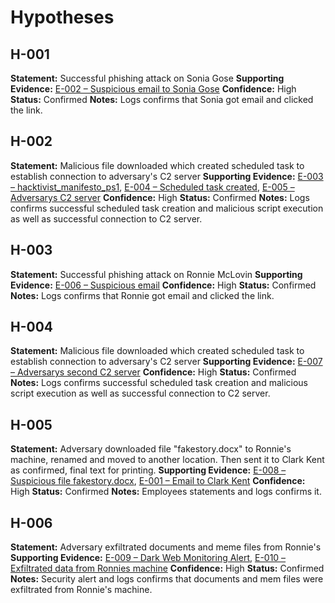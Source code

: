 # Hypotheses
## H-001
**Statement:** Successful phishing attack on Sonia Gose
**Supporting Evidence:** [E-002 – Suspicious email to Sonia Gose](evidence/E-002_Suspicious_email_to_Sonia_Gose.md)
**Confidence:** High
**Status:** Confirmed
**Notes:** Logs confirms that Sonia got email and clicked the link.
## H-002
**Statement:** Malicious file downloaded which created scheduled task to establish connection to adversary's C2 server
**Supporting Evidence:** [E-003 – hacktivist_manifesto_ps1](evidence/E-003_hacktivist_manifesto_ps1.md), [E-004 – Scheduled task created](evidence/E-004_Scheduled_task_created.md), [E-005 – Adversarys C2 server](evidence/E-005_Adversarys_C2_server.md)
**Confidence:** High
**Status:** Confirmed
**Notes:** Logs confirms successful scheduled task creation and malicious script execution as well as successful connection to C2 server.
## H-003
**Statement:** Successful phishing attack on Ronnie McLovin
**Supporting Evidence:** [E-006 – Suspicious email](evidence/E-006_Suspicious_email.md)
**Confidence:** High
**Status:** Confirmed
**Notes:** Logs confirms that Ronnie got email and clicked the link.
## H-004
**Statement:** Malicious file downloaded which created scheduled task to establish connection to adversary's C2 server
**Supporting Evidence:** [E-007 – Adversarys second C2 server](evidence/E-007_Adversarys_second_C2_server.md)
**Confidence:** High
**Status:** Confirmed
**Notes:** Logs confirms successful scheduled task creation and malicious script execution as well as successful connection to C2 server.
## H-005
**Statement:** Adversary downloaded file "fakestory.docx" to Ronnie's machine, renamed and moved to another location. Then sent it to Clark Kent as confirmed, final text for printing.
**Supporting Evidence:** [E-008 – Suspicious file fakestory.docx](evidence/E-008_Suspicious_file_fakestory_docx.md), [E-001 – Email to Clark Kent](evidence/E-001_Email_to_Clark_Kent.md)
**Confidence:** High
**Status:** Confirmed
**Notes:** Employees statements and logs confirms it.
## H-006
**Statement:** Adversary exfiltrated documents and meme files from Ronnie's
**Supporting Evidence:** [E-009 – Dark Web Monitoring Alert](evidence/E-009_Dark_Web_Monitoring_Alert.md), [E-010 – Exfiltrated data from Ronnies machine](evidence/E-010_Exfiltrated_data_from_Ronnies_machine.md)
**Confidence:** High
**Status:** Confirmed
**Notes:** Security alert and logs confirms that documents and mem files were exfiltrated from Ronnie's machine.
